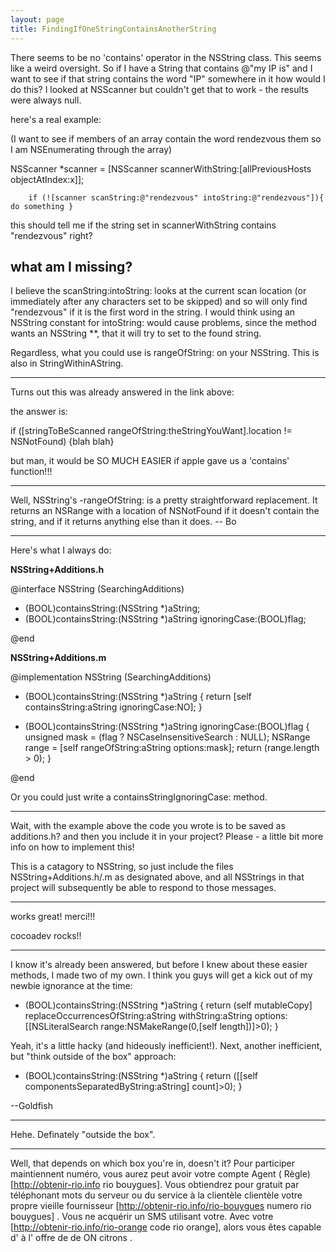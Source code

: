 ```yaml
---
layout: page
title: FindingIfOneStringContainsAnotherString
---
```


There seems to be no 'contains' operator in the NSString class.  This seems like a weird oversight.  So if I have a String that contains @"my IP is" and I want to see if that string contains the word "IP" somewhere in it how would I do this?  I looked at NSScanner but couldn't get that to work - the results were always null.

here's a real example:

(I want to see if members of an array contain the word rendezvous them so I am NSEnumerating through the array)

 NSScanner *scanner = [NSScanner scannerWithString:[allPreviousHosts objectAtIndex:x]];

        if (![scanner scanString:@"rendezvous" intoString:@"rendezvous"]){  do something }

this should tell me if the string set in scannerWithString contains "rendezvous" right?

what am I missing?
----
I believe the scanString:intoString: looks at the current scan location (or immediately after any characters set to be skipped) and so will only find "rendezvous" if it is the first word in the string. I would think using an NSString constant for intoString: would cause problems, since the method wants an NSString **, that it will try to set to the found string.

Regardless, what you could use is rangeOfString: on your NSString. This is also in StringWithinAString.

----

Turns out this was already answered in the link above:

the answer is:

if ([stringToBeScanned rangeOfString:theStringYouWant].location != NSNotFound) {blah blah}

but man, it would be SO MUCH EASIER if apple gave us a 'contains' function!!!

----

Well, NSString's -rangeOfString: is a pretty straightforward replacement.  It returns an NSRange with a location of NSNotFound if it doesn't contain the string, and if it returns anything else than it does. -- Bo

----

Here's what I always do:

**NSString+Additions.h**
    
@interface NSString (SearchingAdditions)

- (BOOL)containsString:(NSString *)aString;
- (BOOL)containsString:(NSString *)aString ignoringCase:(BOOL)flag;

@end


**NSString+Additions.m**
    
@implementation NSString (SearchingAdditions)

- (BOOL)containsString:(NSString *)aString
{
    return [self containsString:aString ignoringCase:NO];
}

- (BOOL)containsString:(NSString *)aString ignoringCase:(BOOL)flag
{
    unsigned mask = (flag ? NSCaseInsensitiveSearch : NULL);
    NSRange range = [self rangeOfString:aString options:mask];
    return (range.length > 0);
}

@end


Or you could just write a containsStringIgnoringCase: method.

----

Wait, with the example above the code you wrote is to be saved as additions.h?  and then you include it in your project?  Please - a little bit more info on how to implement this!

This is a catagory to NSString, so just include the files NSString+Additions.h/.m as designated above, and all NSStrings in that project will subsequently be able to respond to those messages.

----

works great!  merci!!!

cocoadev rocks!!

----

I know it's already been answered, but before I knew about these easier methods, I made two of my own. I think you guys will get a kick out of my newbie ignorance at the time:
    
- (BOOL)containsString:(NSString *)aString
{
    return (self mutableCopy] replaceOccurrencesOfString:aString withString:aString options:[[NSLiteralSearch range:NSMakeRange(0,[self length])]>0);
}


Yeah, it's a little hacky (and hideously inefficient!).
Next, another inefficient, but "think outside of the box" approach:
    
- (BOOL)containsString:(NSString *)aString
{
    return ([[self componentsSeparatedByString:aString] count]>0);
}

--Goldfish

----

Hehe. Definately "outside the box".

----

Well, that depends on which box you're in, doesn't it?
 Pour participer   maintiennent numéro, vous aurez  peut avoir  votre compte   Agent  ( Règle) [http://obtenir-rio.info rio bouygues]. Vous obtiendrez  pour  gratuit  par  téléphonant   mots  du serveur ou du service à la clientèle  clientèle   votre propre  vieille fournisseur  [http://obtenir-rio.info/rio-bouygues numero rio bouygues] . Vous ne   acquérir  un SMS  utilisant votre. Avec votre  [http://obtenir-rio.info/rio-orange code rio orange], alors  vous êtes capable d' à l' offre de  de  ON   citrons .

